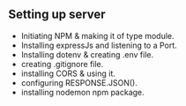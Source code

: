## Setting up server

- Initiating NPM & making it of type module.
- Installing expressJs and listening to a Port.
- Installing dotenv & creating .env file.
- creating .gitignore file.
- installing CORS & using it.
- configuring RESPONSE.JSON().
- installing nodemon npm package.
